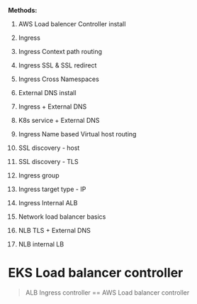 **Methods:**
1. AWS Load balencer Controller install
2. Ingress
3. Ingress Context path routing
4. Ingress SSL & SSL redirect
5. Ingress Cross Namespaces
6. External DNS install
7. Ingress + External DNS 
8. K8s service + External DNS
9. Ingress Name based Virtual host routing 
10. SSL discovery - host
11. SSL discovery - TLS 
12. Ingress group
13. Ingress target type - IP
14. Ingress Internal ALB

15. Network load balancer basics
16. NLB TLS + External DNS
17. NLB internal LB

# EKS Load balancer controller 
> ALB Ingress controller == AWS Load balancer controller